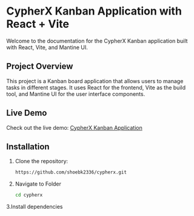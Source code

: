# CypherX Kanban Application with React + Vite

Welcome to the documentation for the CypherX Kanban application built with React, Vite, and Mantine UI.

## Project Overview

This project is a Kanban board application that allows users to manage tasks in different stages. It uses React for the frontend, Vite as the build tool, and Mantine UI for the user interface components.

## Live Demo

Check out the live demo: [CypherX Kanban Application](https://cypherx-green.vercel.app/)


## Installation

1. Clone the repository:

   ```bash
   https://github.com/shoebk2336/cypherx.git

2. Navigate to Folder
   ```bash
   cd cypherx

3.Install dependencies
  ```bash npm install



